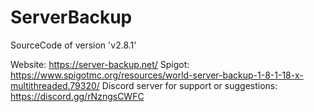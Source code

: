# ServerBackup

SourceCode of version 'v2.8.1'

Website: https://server-backup.net/
Spigot: https://www.spigotmc.org/resources/world-server-backup-1-8-1-18-x-multithreaded.79320/
Discord server for support or suggestions: https://discord.gg/rNzngsCWFC
